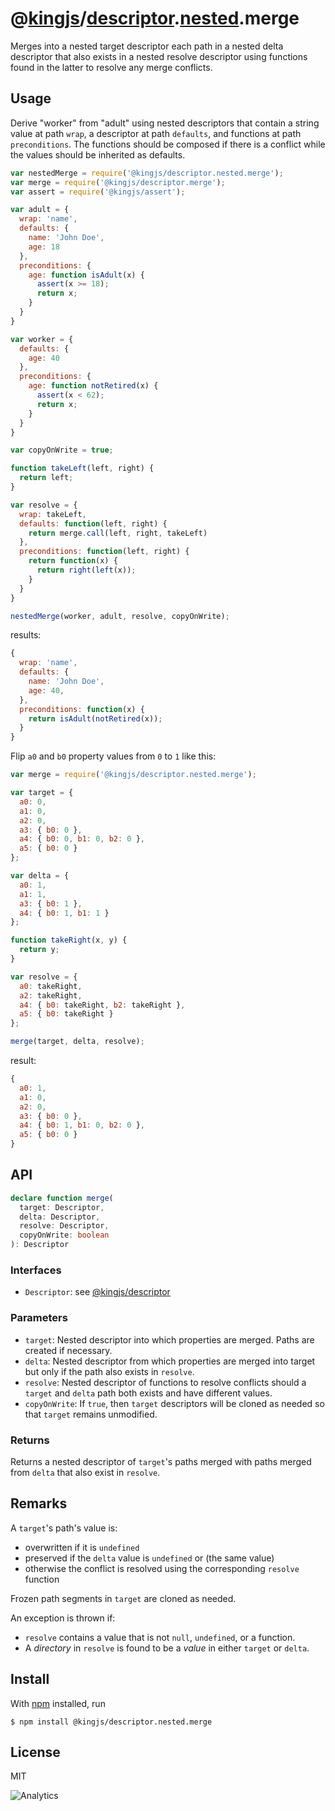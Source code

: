 # @[kingjs](https://www.npmjs.com/package/kingjs)/[descriptor](https://www.npmjs.com/package/@kingjs/descriptor).[nested](https://www.npmjs.com/package/@kingjs/nested).merge
Merges into a nested target descriptor each path in a nested delta descriptor that also exists in a nested resolve descriptor using functions found in the latter to resolve any merge conflicts.
## Usage
Derive "worker" from "adult" using nested descriptors that contain a string value at path `wrap`, a descriptor at path `defaults`, and functions at path `preconditions`. The functions should be composed if there is a conflict while the values should be inherited as defaults.
```js
var nestedMerge = require('@kingjs/descriptor.nested.merge');
var merge = require('@kingjs/descriptor.merge');
var assert = require('@kingjs/assert');

var adult = {
  wrap: 'name',
  defaults: {
    name: 'John Doe',
    age: 18
  },
  preconditions: {
    age: function isAdult(x) {
      assert(x >= 18);
      return x;
    }
  }
}

var worker = {
  defaults: {
    age: 40
  },
  preconditions: {
    age: function notRetired(x) {
      assert(x < 62);
      return x;
    }
  }
}

var copyOnWrite = true;

function takeLeft(left, right) {
  return left;
}

var resolve = {
  wrap: takeLeft,
  defaults: function(left, right) { 
    return merge.call(left, right, takeLeft)
  },
  preconditions: function(left, right) {
    return function(x) {
      return right(left(x));
    }
  }
}

nestedMerge(worker, adult, resolve, copyOnWrite);
```
results:
```js
{
  wrap: 'name',
  defaults: {
    name: 'John Doe',
    age: 40,
  },
  preconditions: function(x) {
    return isAdult(notRetired(x));
  }
}
``` 
Flip `a0` and `b0` property values from `0` to `1` like this:
```js
var merge = require('@kingjs/descriptor.nested.merge');

var target = {
  a0: 0,
  a1: 0,
  a2: 0,
  a3: { b0: 0 },
  a4: { b0: 0, b1: 0, b2: 0 },
  a5: { b0: 0 }
};

var delta = { 
  a0: 1,
  a1: 1,
  a3: { b0: 1 },
  a4: { b0: 1, b1: 1 }
};

function takeRight(x, y) { 
  return y;
}

var resolve = {
  a0: takeRight,
  a2: takeRight,
  a4: { b0: takeRight, b2: takeRight },
  a5: { b0: takeRight }
};

merge(target, delta, resolve);
```
result:
```js
{
  a0: 1,
  a1: 0,
  a2: 0,
  a3: { b0: 0 },
  a4: { b0: 1, b1: 0, b2: 0 },
  a5: { b0: 0 }
}
```
## API
```ts
declare function merge(
  target: Descriptor,
  delta: Descriptor,
  resolve: Descriptor,
  copyOnWrite: boolean
): Descriptor
```
### Interfaces
- `Descriptor`: see [@kingjs/descriptor][descriptor]
### Parameters
- `target`: Nested descriptor into which properties are merged. Paths are created if necessary.
- `delta`: Nested descriptor from which properties are merged into target but only if the path also exists in `resolve`.
- `resolve`: Nested descriptor of functions to resolve conflicts should a `target` and `delta` path both exists and have different values.
- `copyOnWrite`: If `true`, then `target` descriptors will be cloned as needed so that `target` remains unmodified.
### Returns
Returns a nested descriptor of `target`'s paths merged with paths merged from `delta` that also exist in `resolve`.
## Remarks
A `target`'s path's value is: 
- overwritten if it is `undefined`
- preserved if the `delta` value is `undefined` or (the same value)
- otherwise the conflict is resolved using the corresponding `resolve` function

Frozen path segments in `target` are cloned as needed.

An exception is thrown if:
- `resolve` contains a value that is not `null`, `undefined`, or a function.
- A *directory* in `resolve` is found to be a *value* in either `target` or `delta`.
## Install
With [npm](https://npmjs.org/) installed, run
```
$ npm install @kingjs/descriptor.nested.merge
```
## License
MIT

![Analytics](https://analytics.kingjs.net/descriptor/nested/merge)


  [descriptor]: https://www.npmjs.com/package/@kingjs/descriptor
